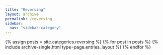 ```yaml
---
title: "Reversing"
layout: archive
permalink: /reversing
sidebar:
  nav: "sidebar-category"
---
```


{% assign posts = site.categories.reversing %}
{% for post in posts %} {% include archive-single.html type=page.entries_layout %} {% endfor %}
